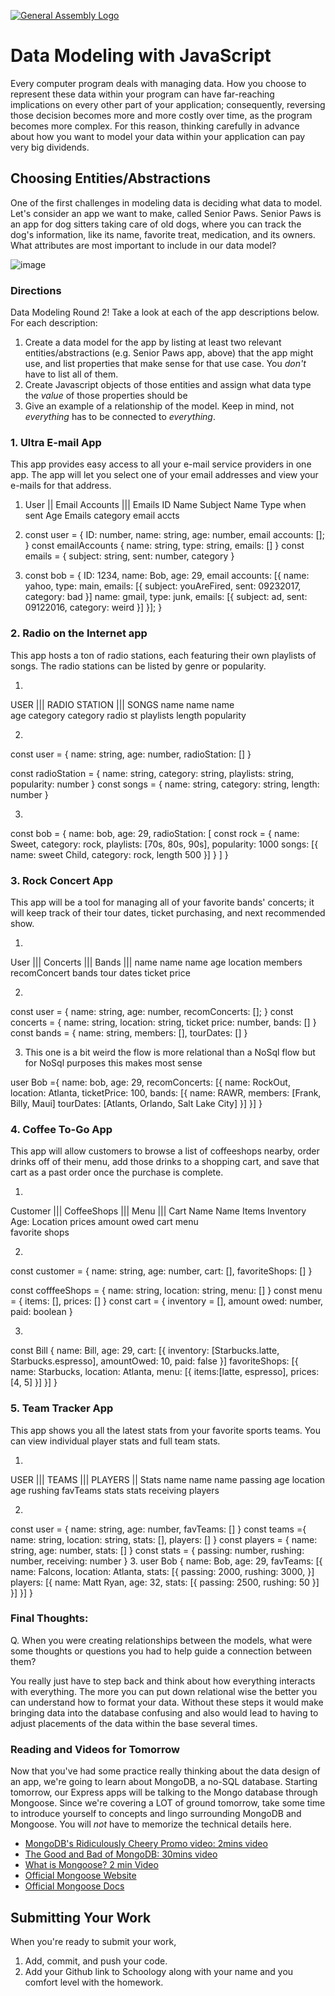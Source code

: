 [![General Assembly Logo](https://camo.githubusercontent.com/1a91b05b8f4d44b5bbfb83abac2b0996d8e26c92/687474703a2f2f692e696d6775722e636f6d2f6b6538555354712e706e67)](https://generalassemb.ly/education/web-development-immersive)

# Data Modeling with JavaScript

Every computer program deals with managing data. How you choose to represent
these data within your program can have far-reaching implications on every other
part of your application; consequently, reversing those decision becomes more
and more costly over time, as the program becomes more complex. For this reason,
thinking carefully in advance about how you want to model your data within your
application can pay very big dividends.

## Choosing Entities/Abstractions

One of the first challenges in modeling data is deciding what data to model.
Let's consider an app we want to make, called Senior Paws. Senior Paws is an app for dog sitters taking care of old dogs, where you can track the dog's information, like its name, favorite treat, medication, and its owners. What attributes are most important to include in our data model?

![image](data_modeling.png)


### Directions

Data Modeling Round 2! Take a look at each of the app descriptions below. For each description:
  1. Create a data model for the app by listing at least two relevant
entities/abstractions (e.g. Senior Paws app, above) that the app might use, and list properties that make sense for that use case. You *don't* have to list all of them.
  1. Create Javascript objects of those entities and assign what data type the _value_ of those properties should be
  1. Give an example of a relationship of the model. Keep in mind, not _everything_ has to be connected to _everything_.

### 1. Ultra E-mail App

This app provides easy access to all your e-mail service providers in one app. The app will let you select one of your email addresses and view your e-mails for that address.

1. User      ||  Email Accounts   |||   Emails
   ID             Name                  Subject
   Name           Type                  when sent
   Age            Emails                category
   email accts    

2. const user = {
  ID: number,
  name: string,
  age: number,
  email accounts: [];
}
const emailAccounts {
  name: string,
  type: string,
  emails: []
}
const emails = {
  subject: string,
  sent: number,
  category
}

3.  const bob = 
{
  ID: 1234,
  name: Bob,
  age: 29,
  email accounts: [{
    name: yahoo,
    type: main,
    emails: [{
      subject: youAreFired,
      sent: 09232017,
      category: bad
    }]
    name: gmail,
    type: junk,
    emails: [{
      subject: ad,
      sent: 09122016,
      category: weird
    }]
  }];
}

### 2. Radio on the Internet app

This app hosts a ton of radio stations, each featuring their own playlists of songs. The radio stations can be listed by genre or popularity.

1.
USER  |||   RADIO STATION  |||  SONGS
name        name                name  
age         category            category
radio st    playlists           length
            popularity

2. 
const user = {
  name: string,
  age: number,
  radioStation: []
}

const radioStation = 
{
  name: string,
  category: string,
  playlists: string,
  popularity: number
}
const songs = {
  name: string,
  category: string,
  length: number
}

3.

const bob = {
  name: bob,
  age: 29,
  radioStation: [
    const rock = 
{
  name: Sweet,
  category: rock,
  playlists: [70s, 80s, 90s],
  popularity: 1000
  songs: [{
    name: sweet Child,
    category: rock,
    length 500
  }]
}
  ]
}
### 3. Rock Concert App

This app will be a tool for managing all of your favorite bands' concerts; it will keep track of their tour dates, ticket purchasing, and next recommended show.

1.

User   |||   Concerts   |||   Bands ||| 
name         name             name
age          location         members
recomConcert bands            tour dates
             ticket price

2.

const user = 
{
  name: string,
  age: number,
  recomConcerts: [];
}
const concerts = 
{
  name: string,
  location: string,
  ticket price: number,
  bands: []
}
const bands = 
{
  name: string,
  members: [],
  tourDates: []
}

3. This one is a bit weird the flow is more relational than a NoSql flow but for NoSql purposes this makes most sense

user Bob ={
  name: bob,
  age: 29,
  recomConcerts: [{
    name: RockOut,
    location: Atlanta,
    ticketPrice: 100,
    bands: [{
      name: RAWR,
      members: [Frank, Billy, Maui]
      tourDates: [Atlants, Orlando, Salt Lake City]
    }]
  }]
}


### 4. Coffee To-Go App

This app will allow customers to browse a list of coffeeshops nearby, order drinks off of their menu, add those drinks to a shopping cart, and save that cart as a past order once the purchase is complete.


1.

Customer    |||    CoffeeShops    |||    Menu   |||    Cart
Name               Name                  Items         Inventory
Age:               Location             prices          amount owed
cart               menu                                           
favorite shops

2.
const customer = {
  name: string,
  age: number,
  cart: [],
  favoriteShops: []
}

const cofffeeShops = {
  name: string,
  location: string,
  menu: []
}
const menu = {
  items: [],
  prices: []
}
const cart = {
  inventory = [],
  amount owed: number,
  paid: boolean
}

3.
const Bill {
  name: Bill,
  age: 29,
  cart: [{
    inventory: [Starbucks.latte, Starbucks.espresso],
    amountOwed: 10,
    paid: false
  }]
  favoriteShops: [{
    name: Starbucks,
    location: Atlanta,
    menu: [{
      items:[latte, espresso],
      prices: [4, 5]
    }]
  }]
}
 

### 5. Team Tracker App

This app shows you all the latest stats from your favorite sports teams. You can view individual player stats and full team stats.

1.  
USER      |||       TEAMS         |||       PLAYERS  ||  Stats 
name              name                      name        passing
age               location                  age         rushing
favTeams          stats                     stats       receiving
                  players

2. 
const user = {
  name: string,
  age: number,
  favTeams: []
}
const teams ={
  name: string,
  location: string,
  stats: [],
  players: []
}
const players = {
  name: string,
  age: number,
  stats: []
}
const stats = {
  passing: number,
  rushing: number,
  receiving: number
}
3. 
user Bob {
  name: Bob,
  age: 29,
  favTeams: [{
    name: Falcons,
    location: Atlanta,
    stats: [{
      passing: 2000,
      rushing: 3000,
    }]
    players: [{
      name: Matt Ryan,
      age: 32,
      stats: [{
        passing: 2500,
        rushing: 50
      }]
    }]
  }]
}


### Final Thoughts:

Q. When you were creating relationships between the models, what were some thoughts or questions you had to help guide a connection between them?

You really just have to step back and think about how everything interacts with everything.  The more you can put down relational wise the better you can understand how to format your data.  Without these steps it would make bringing data into the database confusing and also would lead to having to adjust placements of the data within the base several times. 

### Reading and Videos for Tomorrow
Now that you've had some practice really thinking about the data design of an app, we're going to learn about MongoDB, a no-SQL database. Starting tomorrow, our Express apps will be talking to the Mongo database through Mongoose. Since we're covering a LOT of ground tomorrow, take some time to introduce yourself to concepts and lingo surrounding MongoDB and Mongoose. You will _not_ have to memorize the technical details here.

- [MongoDB's Ridiculously Cheery Promo video: 2mins video](https://www.youtube.com/watch?v=CvIr-2lMLsk)
- [The Good and Bad of MongoDB: 30mins video](https://www.youtube.com/watch?v=hWxnRi_WXtg)
- [What is Mongoose? 2 min Video](https://www.youtube.com/watch?v=swWRUvluSkE)
- [Official Mongoose Website](http://mongoosejs.com/index.html)
- [Official Mongoose Docs](http://mongoosejs.com/docs/index.html)

## Submitting Your Work

  When you're ready to submit your work,

  1. Add, commit, and push your code.
  2. Add your Github link to Schoology along with your name and you comfort level with the homework.
